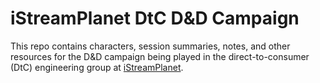 # iStreamPlanet DtC D&D Campaign

This repo contains characters, session summaries, notes, and other resources for the D&D campaign being played in the direct-to-consumer (DtC) engineering group at [iStreamPlanet](https://www.istreamplanet.com/).

